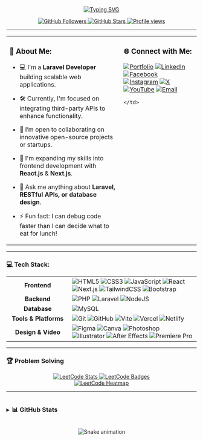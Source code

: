 <div align="center">
  <a href="https://git.io/typing-svg"><img src="https://readme-typing-svg.demolab.com?font=Fira+Code&weight=700&size=30&pause=1000&color=1877F2&center=true&vCenter=true&width=435&lines=Hi+there%2C+I'm+Mahfuz+Zisan+%F0%9F%91%8B;A+Passionate+Laravel+Developer;Full-Stack+Enthusiast;Always+Learning+New+Things" alt="Typing SVG" /></a>
</div>

<p align="center">
  <a href="https://github.com/mahfuzahmedzisan?tab=followers">
    <img src="https://img.shields.io/github/followers/mahfuzahmedzisan?label=Followers&style=social" alt="GitHub Followers">
  </a>
  <a href="https://github.com/mahfuzahmedzisan?tab=stars">
    <img src="https://img.shields.io/github/stars/mahfuzahmedzisan?style=social" alt="GitHub Stars">
  </a>
  <a href="https://komarev.com/ghpvc/?username=mahfuzahmedzisan">
    <img src="https://komarev.com/ghpvc/?username=mahfuzahmedzisan&label=Profile%20views&color=0e75b6&style=flat" alt="Profile views" />
  </a>
</p>

---

<table>
  <tr>
    <td valign="top" width="60%">

### 💫 About Me:

- 💻 I'm a **Laravel Developer** building scalable web applications.
- 🛠️ Currently, I'm focused on integrating third-party APIs to enhance functionality.
- 🤝 I’m open to collaborating on innovative open-source projects or startups.
- 🌱 I'm expanding my skills into frontend development with **React.js** & **Next.js**.
- 💬 Ask me anything about **Laravel, RESTful APIs, or database design**.
- ⚡ Fun fact: I can debug code faster than I can decide what to eat for lunch!

    </td>
    <td valign="top" width="40%">

### 🌐 Connect with Me:

<p align="left">
  <a href="https://mahfuz-ahmed.vercel.app" target="_blank"><img src="https://img.shields.io/badge/Portfolio-000000?style=for-the-badge&logo=ko-fi&logoColor=white" alt="Portfolio"/></a>
  <a href="https://linkedin.com/in/mahfuz-ahmed-zisan" target="_blank"><img src="https://img.shields.io/badge/LinkedIn-%230077B5.svg?&style=for-the-badge&logo=linkedin&logoColor=white" alt="LinkedIn"/></a>
  <a href="https://facebook.com/mahfuz.ahmed.zisan" target="_blank"><img src="https://img.shields.io/badge/Facebook-%231877F2.svg?&style=for-the-badge&logo=Facebook&logoColor=white" alt="Facebook"/></a>
  <a href="https://instagram.com/mahfuz.ahmed.zisan" target="_blank"><img src="https://img.shields.io/badge/Instagram-%23E4405F.svg?&style=for-the-badge&logo=Instagram&logoColor=white" alt="Instagram"/></a>
  <a href="https://x.com/@Mahfuz_Zisan" target="_blank"><img src="https://img.shields.io/badge/X-black.svg?&style=for-the-badge&logo=X&logoColor=white" alt="X"/></a>
  <a href="https://www.youtube.com/channel/UC4u3soo8P07-mYrGrvO7jcw" target="_blank"><img src="https://img.shields.io/badge/YouTube-%23FF0000.svg?&style=for-the-badge&logo=YouTube&logoColor=white" alt="YouTube"/></a>
  <a href="mailto:mahfuz.ahmed.zisan@gmail.com" target="_blank"><img src="https://img.shields.io/badge/Email-D14836?&style=for-the-badge&logo=gmail&logoColor=white" alt="Email"/></a>
</p>

    </td>
  </tr>
</table>

---

### 💻 Tech Stack:
<table width="100%">
  <tr>
    <td align="center" width="150px"><strong>Frontend</strong></td>
    <td>
      <img src="https://img.shields.io/badge/html5-%23E34F26.svg?style=for-the-badge&logo=html5&logoColor=white" alt="HTML5"/>
      <img src="https://img.shields.io/badge/css3-%231572B6.svg?style=for-the-badge&logo=css3&logoColor=white" alt="CSS3"/>
      <img src="https://img.shields.io/badge/javascript-%23323330.svg?style=for-the-badge&logo=javascript&logoColor=%23F7DF1E" alt="JavaScript"/>
      <img src="https://img.shields.io/badge/react-%2320232a.svg?style=for-the-badge&logo=react&logoColor=%2361DAFB" alt="React"/>
      <img src="https://img.shields.io/badge/next.js-%23000000.svg?style=for-the-badge&logo=next.js&logoColor=white" alt="Next.js"/>
      <img src="https://img.shields.io/badge/tailwindcss-%2338B2AC.svg?style=for-the-badge&logo=tailwind-css&logoColor=white" alt="TailwindCSS"/>
      <img src="https.shields.io/badge/bootstrap-%238511FA.svg?style=for-the-badge&logo=bootstrap&logoColor=white" alt="Bootstrap"/>
    </td>
  </tr>
  <tr>
    <td align="center"><strong>Backend</strong></td>
    <td>
      <img src="https://img.shields.io/badge/php-%23777BB4.svg?style=for-the-badge&logo=php&logoColor=white" alt="PHP"/>
      <img src="https://img.shields.io/badge/laravel-%23FF2D20.svg?style=for-the-badge&logo=laravel&logoColor=white" alt="Laravel"/>
      <img src="https://img.shields.io/badge/node.js-6DA55F?style=for-the-badge&logo=node.js&logoColor=white" alt="NodeJS"/>
    </td>
  </tr>
  <tr>
    <td align="center"><strong>Database</strong></td>
    <td>
      <img src="https://img.shields.io/badge/mysql-4479A1.svg?style=for-the-badge&logo=mysql&logoColor=white" alt="MySQL"/>
    </td>
  </tr>
  <tr>
    <td align="center"><strong>Tools & Platforms</strong></td>
    <td>
      <img src="https://img.shields.io/badge/git-%23F05033.svg?style=for-the-badge&logo=git&logoColor=white" alt="Git"/>
      <img src="https://img.shields.io/badge/github-%23121011.svg?style=for-the-badge&logo=github&logoColor=white" alt="GitHub"/>
      <img src="https://img.shields.io/badge/vite-%23646CFF.svg?style=for-the-badge&logo=vite&logoColor=white" alt="Vite"/>
      <img src="https://img.shields.io/badge/vercel-%23000000.svg?style=for-the-badge&logo=vercel&logoColor=white" alt="Vercel"/>
      <img src="https://img.shields.io/badge/netlify-%23000000.svg?style=for-the-badge&logo=netlify&logoColor=#00C7B7" alt="Netlify"/>
    </td>
  </tr>
  <tr>
    <td align="center"><strong>Design & Video</strong></td>
    <td>
      <img src="https://img.shields.io/badge/figma-%23F24E1E.svg?style=for-the-badge&logo=figma&logoColor=white" alt="Figma"/>
      <img src="https://img.shields.io/badge/Canva-%2300C4CC.svg?style=for-the-badge&logo=Canva&logoColor=white" alt="Canva"/>
      <img src="https://img.shields.io/badge/adobe%20photoshop-%2331A8FF.svg?style=for-the-badge&logo=adobe%20photoshop&logoColor=white" alt="Photoshop"/>
      <img src="https://img.shields.io/badge/adobe%20illustrator-%23FF9A00.svg?style=for-the-badge&logo=adobe%20illustrator&logoColor=white" alt="Illustrator"/>
      <img src="https://img.shields.io/badge/Adobe%20After%20Effects-9999FF.svg?style=for-the-badge&logo=Adobe%20After%20Effects&logoColor=white" alt="After Effects"/>
      <img src="https://img.shields.io/badge/Adobe%20Premiere%20Pro-9999FF.svg?style=for-the-badge&logo=Adobe%20Premiere%20Pro&logoColor=white" alt="Premiere Pro"/>
    </td>
  </tr>
</table>

---

### 🏆 Problem Solving

<p align="center">
  <a href="https://leetcode.com/mahfuz-zisan/" target="_blank">
    <img src="https://leetcard.jacoblin.cool/mahfuz-zisan?theme=dark&font=Fira%20Code" alt="LeetCode Stats"/>
  </a>
  <a href="https://leetcode.com/mahfuz-zisan/" target="_blank">
    <img src="https://leetcard.jacoblin.cool/mahfuz-zisan?theme=dark&font=Fira%20Code&ext=badges" alt="LeetCode Badges"/>
  </a>
  <br/>
  <a href="https://leetcode.com/mahfuz-zisan/" target="_blank">
    <img src="https://leetcard.jacoblin.cool/mahfuz-zisan?theme=dark&font=Fira%20Code&ext=heatmap" alt="LeetCode Heatmap"/>
  </a>
</p>

---

<details>
<summary>
  <h3 style="display: inline-block;">📊 GitHub Stats</h3>
</summary>
<p align="center">
  <img src="https://github-readme-stats.vercel.app/api?username=mahfuzahmedzisan&theme=dark&hide_border=false&include_all_commits=true&count_private=true" alt="Mahfuz's GitHub Stats"/>
  <br/>
  <img src="https://nirzak-streak-stats.vercel.app/?user=mahfuzahmedzisan&theme=dark&hide_border=false" alt="Mahfuz's GitHub Streak"/>
  <br/>
  <img src="https://github-readme-stats.vercel.app/api/top-langs/?username=mahfuzahmedzisan&theme=dark&hide_border=false&include_all_commits=true&count_private=true&layout=compact" alt="Mahfuz's Top Languages"/>
</p>
</details>

<br clear="both">

<div align="center">
  <img src="https://raw.githubusercontent.com/maurodesouza/maurodesouza/output/snake.svg" alt="Snake animation" />
</div>
